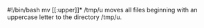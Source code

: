 #!/bin/bash
mv [[:upper]]* /tmp/u moves all files beginning with an uppercase letter to the directory /tmp/u.
